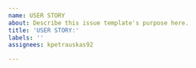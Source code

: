 ```yaml
---
name: USER STORY
about: Describe this issue template's purpose here.
title: 'USER STORY:'
labels: ''
assignees: kpetrauskas92

---
```



